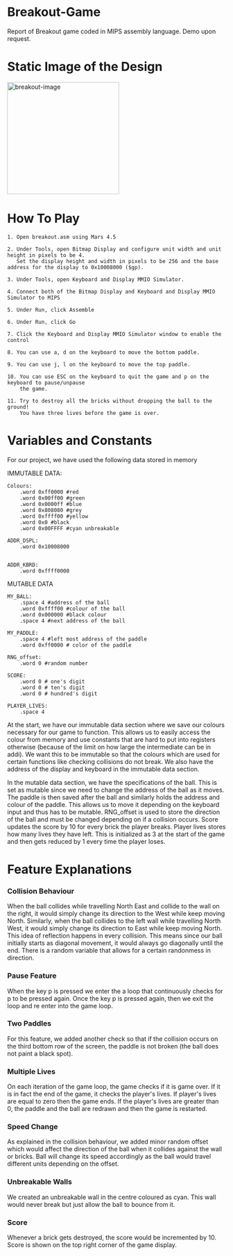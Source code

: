 # Breakout-Game
Report of Breakout game coded in MIPS assembly language. Demo upon request.


# Static Image of the Design

<img width="258" alt="breakout-image" src="https://user-images.githubusercontent.com/98304680/211613645-3b62b0d1-c02f-4ab4-93d1-851d5cb97505.png">

# How To Play

    1. Open breakout.asm using Mars 4.5
    
    2. Under Tools, open Bitmap Display and configure unit width and unit height in pixels to be 4. 
       Set the display height and width in pixels to be 256 and the base address for the display to 0x10008000 ($gp).
    
    3. Under Tools, open Keyboard and Display MMIO Simulator.
    
    4. Connect both of the Bitmap Display and Keyboard and Display MMIO Simulator to MIPS
    
    5. Under Run, click Assemble
    
    6. Under Run, click Go
    
    7. Click the Keyboard and Display MMIO Simulator window to enable the control
    
    8. You can use a, d on the keyboard to move the bottom paddle. 

    9. You can use j, l on the keyboard to move the top paddle. 

    10. You can use ESC on the keyboard to quit the game and p on the keyboard to pause/unpause 
        the game.
    
    11. Try to destroy all the bricks without dropping the ball to the ground! 
        You have three lives before the game is over.


# Variables and Constants
For our project, we have used the following data stored in memory

IMMUTABLE DATA:

    Colours:  
        .word 0xff0000 #red  
        .word 0x00ff00 #green  
        .word 0x0000ff #blue  
        .word 0x808080 #grey  
        .word 0xffff00 #yellow  
        .word 0x0 #black   
        .word 0x00FFFF #cyan unbreakable
    
    ADDR_DSPL:
        .word 0x10008000
        
        
    ADDR_KBRD:
        .word 0xffff0000

MUTABLE DATA

    MY_BALL:
        .space 4 #address of the ball
        .word 0xffff00 #colour of the ball
        .word 0x000000 #black colour
        .space 4 #next address of the ball
        
    MY_PADDLE:
        .space 4 #left most address of the paddle
        .word 0xff0000 # color of the paddle
        
    RNG_offset:
        .word 0 #random number

    SCORE:
        .word 0 # one's digit
        .word 0 # ten's digit
        .word 0 # hundred's digit
    
    PLAYER_LIVES:
        .space 4


At the start, we have our immutable data section where we save our colours necessary for our game to function. This allows us to easily access the colour from memory and use constants that are hard to put into registers otherwise (because of the limit on how large the intermediate can be in addi). We want this to be immutable so that the colours which are used for certain functions like checking collisions do not break. We also have the address of the display and keyboard in the immutable data section. 


In the mutable data section, we have the specifications of the ball. This is set as mutable since we need to change the address of the ball as it moves. The paddle is then saved after the ball and similarly holds the address and colour of the paddle. This allows us to move it depending on the keyboard input and thus has to be mutable. RNG\_offset is used to store the direction of the ball and must be changed depending on if a collision occurs. Score updates the score by 10 for every brick the player breaks. Player lives stores how many lives they have left. This is initialized as 3 at the start of the game and then gets reduced by 1 every time the player loses.

# Feature Explanations

### Collision Behaviour
When the ball collides while travelling North East and collide to the wall on the right, it would simply change its direction to the West while keep moving North. Similarly, when the ball collides to the left wall while travelling North West, it would simply change its direction to East while keep moving North. This idea of reflection happens in every collision. This means since our ball initially starts as diagonal movement, it would always go diagonally until the end. There is a random variable that allows for a certain randonmess in direction.

### Pause Feature
When the key p is pressed we enter the a loop that continuously checks for p to be pressed again. Once the key p is pressed again, then we exit the loop and re enter into the game loop.

### Two Paddles
For this feature, we added another check so that if the collision occurs on the third bottom row of the screen, the paddle is not broken (the ball does not paint a black spot).


### Multiple Lives
On each iteration of the game loop, the game checks if it is game over. If it is in fact the end of the game, it checks the player's lives. If player's lives are equal to zero then the game ends. If the player's lives are greater than 0, the paddle and the ball are redrawn and then the game is restarted.


### Speed Change
As explained in the collision behaviour, we added minor random offset which would affect the direction of the ball when it collides against the wall or bricks. Ball will change its speed accordingly as the ball would travel different units depending on the offset.

### Unbreakable Walls
We created an unbreakable wall in the centre coloured as cyan. This wall would never break but just allow the ball to bounce from it.

### Score
Whenever a brick gets destroyed, the score would be incremented by 10. Score is shown on the top right corner of the game display.
